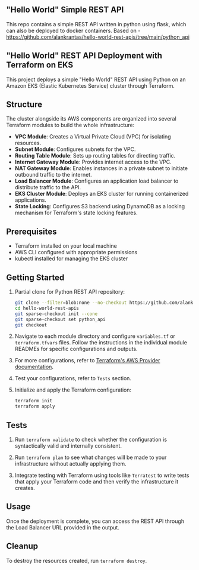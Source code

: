 ## "Hello World" Simple REST API

This repo contains a simple REST API written in python using flask, which can also be deployed to docker containers.
Based on - https://github.com/alankrantas/hello-world-rest-apis/tree/main/python_api

## "Hello World" REST API Deployment with Terraform on EKS

This project deploys a simple "Hello World" REST API using Python on an Amazon EKS (Elastic Kubernetes Service) cluster through Terraform.

## Structure

The cluster alongside its AWS components are organized into several Terraform modules to build the whole infrastructure:

- **VPC Module**: Creates a Virtual Private Cloud (VPC) for isolating resources.
- **Subnet Module**: Configures subnets for the VPC.
- **Routing Table Module**: Sets up routing tables for directing traffic.
- **Internet Gateway Module**: Provides internet access to the VPC.
- **NAT Gateway Module**: Enables instances in a private subnet to initiate outbound traffic to the internet.
- **Load Balancer Module**: Configures an application load balancer to distribute traffic to the API.
- **EKS Cluster Module**: Deploys an EKS cluster for running containerized applications.
- **State Locking**: Configures S3 backend using DynamoDB as a locking mechanism for Terraform's state locking features.

## Prerequisites

- Terraform installed on your local machine
- AWS CLI configured with appropriate permissions
- kubectl installed for managing the EKS cluster

## Getting Started

1. Partial clone for Python REST API repository:
   ```bash
   git clone --filter=blob:none --no-checkout https://github.com/alankrantas/hello-world-rest-apis.git
   cd hello-world-rest-apis
   git sparse-checkout init --cone
   git sparse-checkout set python_api
   git checkout
   ```

2. Navigate to each module directory and configure `variables.tf` or `terraform.tfvars` files. Follow the instructions in the individual module READMEs for specific configurations and outputs.

3. For more configurations, refer to [Terraform's AWS Provider documentation](https://registry.terraform.io/providers/hashicorp/aws/latest/docs).

4. Test your configurations, refer to `Tests` section.

5. Initialize and apply the Terraform configuration:
   ```bash
   terraform init
   terraform apply
   ```

## Tests

1. Run `terraform validate` to check whether the configuration is syntactically valid and internally consistent.

2. Run `terraform plan` to see what changes will be made to your infrastructure without actually applying them.

3. Integrate testing with Terraform using tools like `Terratest` to write tests that apply your Terraform code and then verify the infrastructure it creates.

## Usage

Once the deployment is complete, you can access the REST API through the Load Balancer URL provided in the output.

## Cleanup

To destroy the resources created, run `terraform destroy`.
